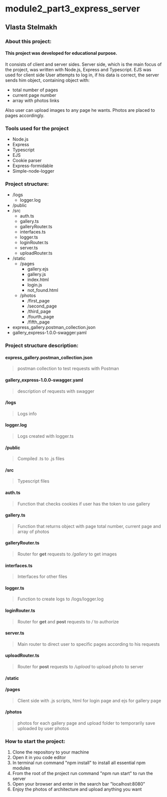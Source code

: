 # module2_part3_express_server

## Vlasta Stelmakh

### About this project:

#### This project was developed for educational purpose. 
It consists of client and server sides. Server side, which is the main focus of the project, was written with Node.js, Express and Typescript. EJS was used for client side
User attempts to log in, if his data is correct, the server sends him object, containing object with:

* total number of pages
* current page number
* array with photos links

Also user can upload images to any page he wants. Photos are placed to pages accordingly. 

### Tools used for the project

* Node.js
* Express
* Typescript
* EJS
* Cookie parser
* Express-formidable
* Simple-node-logger

### Project structure:

* /logs
  * logger.log
* /public
* /src
  * auth.ts
  * gallery.ts
  * galleryRouter.ts
  * interfaces.ts
  * logger.ts
  * loginRouter.ts
  * server.ts
  * uploadRouter.ts
* /static
  * /pages
    * gallery.ejs
    * gallery.js
    * index.html
    * login.js
    * not_found.html
  * /photos
    * /first_page
    * /second_page
    * /third_page
    * /fourth_page
    * /fifth_page
* express_gallery.postman_collection.json
* gallery_express-1.0.0-swagger.yaml

### Project structure description:

#### express_gallery.postman_collection.json

> postman collection to test requests with Postman

#### gallery_express-1.0.0-swagger.yaml

> description of requests with swagger

#### **/logs**

> Logs info

#### logger.log

> Logs created with logger.ts

#### **/public**

> Compiled .ts to .js files

#### **/src**

> Typescript files

#### auth.ts

> Function that checks cookies if user has the token to use gallery

#### gallery.ts

> Function that returns object with page total number, current page and array of photos

#### galleryRouter.ts

> Router for **get** requests to */gallery* to get images

#### interfaces.ts

> Interfaces for other files

#### logger.ts

> Function to create logs to /logs/logger.log

#### loginRouter.ts

> Router for **get** and **post** requests to */* to authorize

#### server.ts

> Main router to direct user to specific pages according to his requests

#### uploadRouter.ts

> Router for **post** requests to */upload* to upload photo to server

#### **/static**

#### **/pages**

> Client side with .js scripts, html for login page and ejs for gallery page

#### **/photos**

> photos for each gallery page and upload folder to temporarily save uploaded by user photos

### How to start the project: 

1. Clone the repository to your machine
2. Open it in you code editor
3. In terminal run command "npm install" to install all essential npm modules
4. From the root of the project run command "npm run start" to run the server
5. Open your browser and enter in the search bar "localhost:8080"
6. Enjoy the photos of architecture and upload anything you want